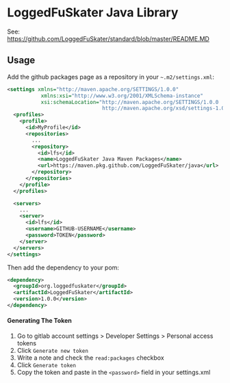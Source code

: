 # LoggedFuSkater Java Library
See: https://github.com/LoggedFuSkater/standard/blob/master/README.MD

## Usage
Add the github packages page as a repository in your `~.m2/settings.xml`:
```xml
<settings xmlns="http://maven.apache.org/SETTINGS/1.0.0"
           xmlns:xsi="http://www.w3.org/2001/XMLSchema-instance"
           xsi:schemaLocation="http://maven.apache.org/SETTINGS/1.0.0
                               http://maven.apache.org/xsd/settings-1.0.0.xsd">
  <profiles>
    <profile>
      <id>MyProfile</id>
      <repositories>
        ...
        <repository>
          <id>lfs</id>
          <name>LoggedFuSkater Java Maven Packages</name>
          <url>https://maven.pkg.github.com/LoggedFuSkater/java</url>
        </repository>
      </repositories>
    </profile>
  </profiles>

  <servers>
    ...
    <server>
      <id>lfs</id>
      <username>GITHUB-USERNAME</username>
      <password>TOKEN</password>
    </server>
  </servers>
</settings>
```
Then add the dependency to your pom:
```xml
<dependency>
  <groupId>org.loggedfuskater</groupId>
  <artifactId>LoggedFuSkater</artifactId>
  <version>1.0.0</version>
</dependency>
```

#### Generating The Token
 1. Go to gitlab account settings > Developer Settings > Personal access tokens
 2. Click `Generate new token`
 3. Write a note and check the `read:packages` checkbox
 4. Click `Generate token`
 5. Copy the token and paste in the `<password>` field in your settings.xml
